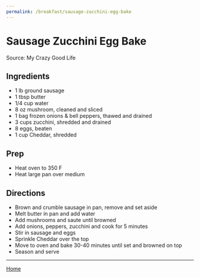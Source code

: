 ```yaml
---
permalink: /breakfast/sausage-zucchini-egg-bake
---
```

# Sausage Zucchini Egg Bake

Source: My Crazy Good Life

## Ingredients

- 1 lb ground sausage
- 1 tbsp butter
- 1/4 cup water
- 8 oz mushroom, cleaned and sliced
- 1 bag frozen onions & bell peppers, thawed and drained
- 3 cups zucchini, shredded and drained
- 8 eggs, beaten
- 1 cup Cheddar, shredded

## Prep

- Heat oven to 350 F
- Heat large pan over medium

## Directions

- Brown and crumble sausage in pan, remove and set aside
- Melt butter in pan and add water
- Add mushrooms and saute until browned
- Add onions, peppers, zucchini and cook for 5 minutes
- Stir in sausage and eggs
- Sprinkle Cheddar over the top
- Move to oven and bake 30-40 minutes until set and browned on top
- Season and serve

---

[Home](https://thomasjbarrett82.github.io)
